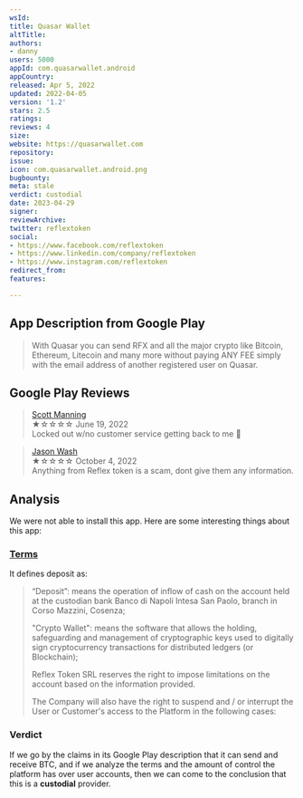 ```yaml
---
wsId: 
title: Quasar Wallet
altTitle: 
authors:
- danny 
users: 5000
appId: com.quasarwallet.android
appCountry: 
released: Apr 5, 2022
updated: 2022-04-05
version: '1.2'
stars: 2.5
ratings: 
reviews: 4
size: 
website: https://quasarwallet.com
repository: 
issue: 
icon: com.quasarwallet.android.png
bugbounty: 
meta: stale
verdict: custodial
date: 2023-04-29
signer: 
reviewArchive: 
twitter: reflextoken
social: 
- https://www.facebook.com/reflextoken
- https://www.linkedin.com/company/reflextoken
- https://www.instagram.com/reflextoken
redirect_from: 
features: 

---
```


## App Description from Google Play 

> With Quasar you can send RFX and all the major crypto like Bitcoin, Ethereum, Litecoin and many more without paying ANY FEE simply with the email address of another registered user on Quasar.

## Google Play Reviews 

> [Scott Manning](https://play.google.com/store/apps/details?id=com.quasarwallet.android&gl=us)<br>
  ★☆☆☆☆ June 19, 2022 <br>
       Locked out w/no customer service getting back to me 🤨

> [Jason Wash](https://play.google.com/store/apps/details?id=com.quasarwallet.android&gl=us)<br>
  ★☆☆☆☆ October 4, 2022 <br>
       Anything from Reflex token is a scam, dont give them any information.
       
## Analysis 

We were not able to install this app. Here are some interesting things about this app: 

### [Terms](https://quasarwallet.com/documents/terms-en.pdf) 

It defines deposit as:

> “Deposit”: means the operation of inflow of cash on the account held at the custodian bank Banco di Napoli
Intesa San Paolo, branch in Corso Mazzini, Cosenza; 
> 
> "Crypto Wallet": means the software that allows the holding, safeguarding and management of cryptographic keys used to digitally sign cryptocurrency transactions for distributed ledgers (or Blockchain);
>
> Reflex Token SRL reserves the right to impose limitations on the account based on the information provided.
> 
> The Company will also have the right to suspend and / or interrupt the User or Customer's access to the Platform
in the following cases:

### Verdict 

If we go by the claims in its Google Play description that it can send and receive BTC, and if we analyze the terms and the amount of control the platform has over user accounts, then we can come to the conclusion that this is a **custodial** provider.